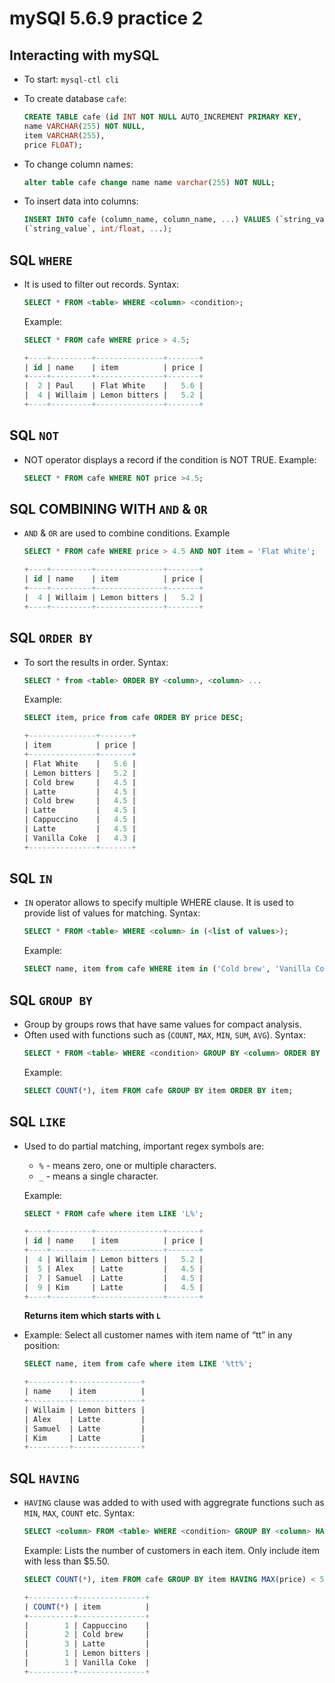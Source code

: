 # mySQl 5.6.9 practice 2

## Interacting with mySQL

* To start: `mysql-ctl cli`

* To create database `cafe`:
    ```sql
    CREATE TABLE cafe (id INT NOT NULL AUTO_INCREMENT PRIMARY KEY,
    name VARCHAR(255) NOT NULL,
    item VARCHAR(255),
    price FLOAT);
    ```
* To change column names:
    ```sql
    alter table cafe change name name varchar(255) NOT NULL;
    ```
* To insert data into columns:
    ```sql
    INSERT INTO cafe (column_name, column_name, ...) VALUES (`string_value`, integer/float, ...),
    (`string_value`, int/float, ...);
    ```
## SQL `WHERE`
* It is used to filter out records. Syntax:
    ```sql
    SELECT * FROM <table> WHERE <column> <condition>;
    ```
    Example:
    ```sql
    SELECT * FROM cafe WHERE price > 4.5;
    ```
    ```sql
    +----+---------+---------------+-------+
    | id | name    | item          | price |
    +----+---------+---------------+-------+
    |  2 | Paul    | Flat White    |   5.6 |
    |  4 | Willaim | Lemon bitters |   5.2 |
    +----+---------+---------------+-------+
    ```

## SQL `NOT`
* NOT operator displays a record if the condition is NOT TRUE.
    Example:
    ```sql
    SELECT * FROM cafe WHERE NOT price >4.5;
    ```

## SQL COMBINING WITH `AND` & `OR`
* `AND` & `OR` are used to combine conditions. Example
    ```sql
    SELECT * FROM cafe WHERE price > 4.5 AND NOT item = 'Flat White';
    
    +----+---------+---------------+-------+
    | id | name    | item          | price |
    +----+---------+---------------+-------+
    |  4 | Willaim | Lemon bitters |   5.2 |
    +----+---------+---------------+-------+
    ```

## SQL `ORDER BY`
* To sort the results in order. Syntax:
    ```sql
    SELECT * from <table> ORDER BY <column>, <column> ...
    ```
    Example:
    ```sql
    SELECT item, price from cafe ORDER BY price DESC;
    ```
    ```sql
    +---------------+-------+
    | item          | price |
    +---------------+-------+
    | Flat White    |   5.6 |
    | Lemon bitters |   5.2 |
    | Cold brew     |   4.5 |
    | Latte         |   4.5 |
    | Cold brew     |   4.5 |
    | Latte         |   4.5 |
    | Cappuccino    |   4.5 |
    | Latte         |   4.5 |
    | Vanilla Coke  |   4.3 |
    +---------------+-------+
    ```

## SQL `IN`
* `IN` operator allows to specify multiple WHERE clause. It is used to provide list of values for matching. Syntax:
    ```sql
    SELECT * FROM <table> WHERE <column> in (<list of values>);
    ```
    Example:
    ```sql
    SELECT name, item from cafe WHERE item in ('Cold brew', 'Vanilla Coke') ORDER BY price DESC;
    ```

## SQL `GROUP BY`
* Group by groups rows that have same values for compact analysis.
* Often used with functions such as (`COUNT`, `MAX`, `MIN`, `SUM`, `AVG`). Syntax:
    ```sql
    SELECT * FROM <table> WHERE <condition> GROUP BY <column> ORDER BY <column>;
    ```
    Example:
    ```sql
    SELECT COUNT(*), item FROM cafe GROUP BY item ORDER BY item;
    ```

## SQL `LIKE`
* Used to do partial matching, important regex symbols are:
    * `%` - means zero, one or multiple characters.
    * `_` - means a single character.
    
    Example:
    ```sql
    SELECT * FROM cafe where item LIKE 'L%';
    ```
    ```sql
    +----+---------+---------------+-------+
    | id | name    | item          | price |
    +----+---------+---------------+-------+
    |  4 | Willaim | Lemon bitters |   5.2 |
    |  5 | Alex    | Latte         |   4.5 |
    |  7 | Samuel  | Latte         |   4.5 |
    |  9 | Kim     | Latte         |   4.5 |
    +----+---------+---------------+-------+
    ```
    **Returns item which starts with `L`**
    
* Example: Select all customer names with item name of “tt” in any position:
    ```sql
    SELECT name, item from cafe where item LIKE '%tt%';
    ```
    ```sql
    +---------+---------------+
    | name    | item          |
    +---------+---------------+
    | Willaim | Lemon bitters |
    | Alex    | Latte         |
    | Samuel  | Latte         |
    | Kim     | Latte         |
    +---------+---------------+
    ```

## SQL `HAVING`
* `HAVING` clause was added to with used with aggregrate functions such as `MIN`, `MAX`, `COUNT` etc. Syntax:
    ```sql
    SELECT <column> FROM <table> WHERE <condition> GROUP BY <column> HAVING <condition>;
    ```
    Example:
    Lists the number of customers in each item. Only include item with less than $5.50.
    ```sql
    SELECT COUNT(*), item FROM cafe GROUP BY item HAVING MAX(price) < 5.5
    ```
    ```sql
    +----------+---------------+
    | COUNT(*) | item          |
    +----------+---------------+
    |        1 | Cappuccino    |
    |        2 | Cold brew     |
    |        3 | Latte         |
    |        1 | Lemon bitters |
    |        1 | Vanilla Coke  |
    +----------+---------------+
    ```

